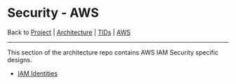 # Security - AWS

Back to [Project](../../../../README.md) | [Architecture](../../../README.md) | [TIDs](../../README.md) | [AWS](../README.md)

---

This section of the architecture repo contains AWS IAM Security specific designs.

- [IAM Identities](iam-identities.md)
